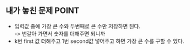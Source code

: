 ## 내가 놓친 문제 POINT
- 입력값 중에 가장 큰 수와 두번째로 큰 수만 저장하면 된다. <br/>
-> 번갈아 가면서 숫자를 더해주면 되니까
- k번 first 값 더해주고 1번 second값 넣어주고 하면 가장 큰 수를 구할 수 있다.
